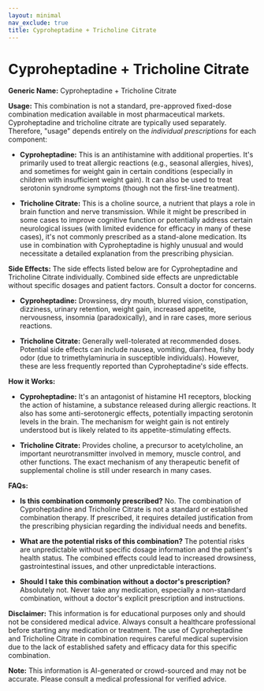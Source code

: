 ```yaml
---
layout: minimal
nav_exclude: true
title: Cyproheptadine + Tricholine Citrate
---
```


# Cyproheptadine + Tricholine Citrate

**Generic Name:** Cyproheptadine + Tricholine Citrate

**Usage:**  This combination is not a standard, pre-approved fixed-dose combination medication available in most pharmaceutical markets.  Cyproheptadine and tricholine citrate are typically used separately.  Therefore, "usage" depends entirely on the *individual prescriptions* for each component:

* **Cyproheptadine:** This is an antihistamine with additional properties.  It's primarily used to treat allergic reactions (e.g., seasonal allergies, hives), and sometimes for weight gain in certain conditions (especially in children with insufficient weight gain). It can also be used to treat serotonin syndrome symptoms (though not the first-line treatment).

* **Tricholine Citrate:** This is a choline source, a nutrient that plays a role in brain function and nerve transmission. While it might be prescribed in some cases to improve cognitive function or potentially address certain neurological issues (with limited evidence for efficacy in many of these cases), it's not commonly prescribed as a stand-alone medication.  Its use in combination with Cyproheptadine is highly unusual and would necessitate a detailed explanation from the prescribing physician.


**Side Effects:** The side effects listed below are for Cyproheptadine and Tricholine Citrate individually.  Combined side effects are unpredictable without specific dosages and patient factors.  Consult a doctor for concerns.

* **Cyproheptadine:** Drowsiness, dry mouth, blurred vision, constipation, dizziness, urinary retention, weight gain, increased appetite, nervousness, insomnia (paradoxically), and in rare cases, more serious reactions.

* **Tricholine Citrate:** Generally well-tolerated at recommended doses.  Potential side effects can include nausea, vomiting, diarrhea, fishy body odor (due to trimethylaminuria in susceptible individuals).  However, these are less frequently reported than Cyproheptadine's side effects.


**How it Works:**

* **Cyproheptadine:**  It's an antagonist of histamine H1 receptors, blocking the action of histamine, a substance released during allergic reactions. It also has some anti-serotonergic effects, potentially impacting serotonin levels in the brain. The mechanism for weight gain is not entirely understood but is likely related to its appetite-stimulating effects.

* **Tricholine Citrate:**  Provides choline, a precursor to acetylcholine, an important neurotransmitter involved in memory, muscle control, and other functions. The exact mechanism of any therapeutic benefit of supplemental choline is still under research in many cases.


**FAQs:**

* **Is this combination commonly prescribed?** No.  The combination of Cyproheptadine and Tricholine Citrate is not a standard or established combination therapy.  If prescribed, it requires detailed justification from the prescribing physician regarding the individual needs and benefits.

* **What are the potential risks of this combination?**  The potential risks are unpredictable without specific dosage information and the patient's health status.  The combined effects could lead to increased drowsiness, gastrointestinal issues, and other unpredictable interactions.

* **Should I take this combination without a doctor's prescription?** Absolutely not.  Never take any medication, especially a non-standard combination, without a doctor's explicit prescription and instructions.


**Disclaimer:** This information is for educational purposes only and should not be considered medical advice.  Always consult a healthcare professional before starting any medication or treatment.  The use of Cyproheptadine and Tricholine Citrate in combination requires careful medical supervision due to the lack of established safety and efficacy data for this specific combination.


**Note:** This information is AI-generated or crowd-sourced and may not be accurate. Please consult a medical professional for verified advice.